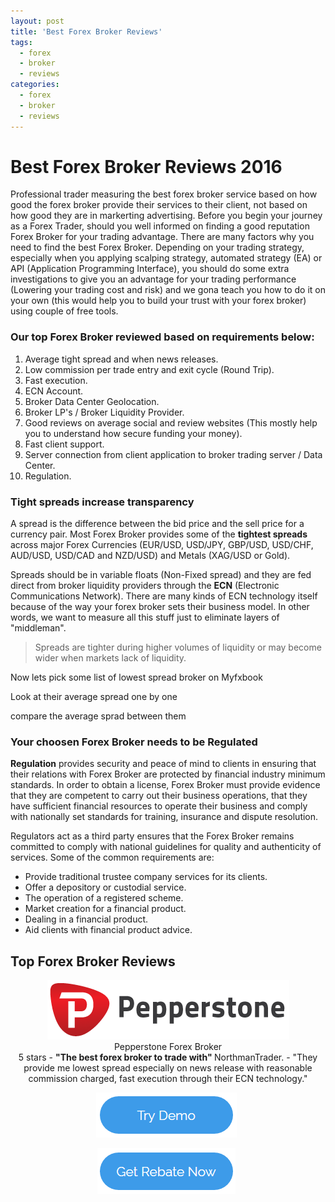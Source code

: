 ```yaml
---
layout: post
title: 'Best Forex Broker Reviews'
tags:
  - forex
  - broker
  - reviews
categories:
  - forex
  - broker
  - reviews
---
```

# Best Forex Broker Reviews 2016

Professional trader measuring the best forex broker service based on how good the forex broker provide their services to their client, not based on how good they are in markerting advertising. Before you begin your journey as a Forex Trader, should you well informed on finding a good reputation Forex Broker for your trading advantage. There are many factors why you need to find the best Forex Broker. Depending on your trading strategy, especially when you applying scalping strategy, automated strategy (EA) or API (Application Programming Interface), you should do some extra investigations to give you an advantage for your trading performance (Lowering your trading cost and risk) and we gona teach you how to do it on your own (this would help you to build your trust with your forex broker) using couple of free tools.

### Our top Forex Broker reviewed based on requirements below:

1. Average tight spread and when news releases.
2. Low commission per trade entry and exit cycle (Round Trip).
3. Fast execution.
4. ECN Account.
5. Broker Data Center Geolocation.
6. Broker LP's / Broker Liquidity Provider.
7. Good reviews on average social and review websites (This mostly help you to understand how secure funding your money).
8. Fast client support.
9. Server connection from client application to broker trading server / Data Center.
10. Regulation.

### Tight spreads increase transparency

A spread is the difference between the bid price and the sell price for a currency pair. Most Forex Broker provides some of the **tightest spreads** across major Forex Currencies (EUR/USD, USD/JPY, GBP/USD, USD/CHF, AUD/USD, USD/CAD and NZD/USD) and Metals (XAG/USD or Gold).

Spreads should be in variable floats (Non-Fixed spread) and they are fed direct from broker liquidity providers through the **ECN** (Electronic Communications Network). There are many kinds of ECN technology itself because of the way your forex broker sets their business model. In other words, we want to measure all this stuff just to eliminate layers of "middleman".

> Spreads are tighter during higher volumes of liquidity or may become wider when markets lack of liquidity.

Now lets pick some list of lowest spread broker on Myfxbook

Look at their average spread one by one

compare the average sprad between them

### Your choosen Forex Broker needs to be Regulated

**Regulation** provides security and peace of mind to clients in ensuring that their relations with Forex Broker are protected by financial industry minimum standards. In order to obtain a license, Forex Broker must provide evidence that they are competent to carry out their business operations, that they have sufficient financial resources to operate their business and comply with nationally set standards for training, insurance and dispute resolution.

Regulators act as a third party ensures that the Forex Broker remains committed to comply with national guidelines for quality and authenticity of services. Some of the common requirements are:

- Provide traditional trustee company services for its clients.
- Offer a depository or custodial service.
- The operation of a registered scheme.
- Market creation for a financial product.
- Dealing in a financial product.
- Aid clients with financial product advice.

## Top Forex Broker Reviews

<div align="center">
<div itemscope itemtype="http://schema.org/Review">
  <div itemprop="itemReviewed" itemscope itemtype="https://schema.org/FinancialProduct">
    <img itemprop="image" src="/static/img/broker-logo/pepperstone.jpg" alt="Trade with top tier banks and institutionals"/>
    <br><span itemprop="name">Pepperstone Forex Broker</span>
  </div>
  <span itemprop="reviewRating" itemscope itemtype="http://schema.org/Rating">
    <span itemprop="ratingValue">5</span>
  </span> stars -
  <b>"<span itemprop="name">The best forex broker to trade with</span>" </b>
  <span itemprop="author" itemscope itemtype="http://schema.org/Person">
    <span itemprop="name">NorthmanTrader.</span>
  </span>
  <span itemprop="reviewBody">- "They provide me lowest spread especially on news release with reasonable commission charged, fast execution through their ECN technology."</span>
  <div itemprop="publisher" itemscope itemtype="http://schema.org/Organization">
    <meta itemprop="name" content="www.GravTrade.com">
  </div>
</div>

<a href="https://pepperstone.com/?a_aid=pro"><img alt="Pepperstone Group Limited" height="72" src="/static/img/button/try-demo-now.PNG" title="Pepperstone Group Limited" width="225"></a>
<img alt="" height="1" src="https://pepperstone.com/ib/scripts/imp.php?a_aid=pro" style="border:0" width="1">

<a href="http://www.gravtrade.com/pepperstone/forex/broker/rebate/2016/09/16/pepperstone-broker-rebate.html"><img alt="Register Pepperstone with us and you will get rebates every lot traded." height="73" src="/static/img/button/get-rebate-now.PNG" title="Pepperstone Group Limited" width="221"></a>
<img alt="" height="1" src="https://pepperstone.com/ib/scripts/imp.php?a_aid=pro" style="border:0" width="1">

</div>
